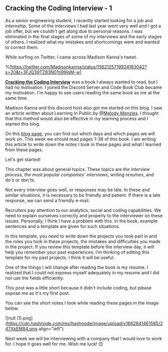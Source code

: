 ## Cracking the Coding Interview - 1

As a senior engineering student, I recently started looking for a job and internship. Some of the interviews I had last year went very well and I got a job offer, but we couldn't get along due to personal reasons. I was eliminated in the final stages of some of my interviews and the early stages of others. I realized what my mistakes and shortcomings were and wanted to correct them.

While surfing on Twitter, I came across Madison Kanna's tweet.

%[https://twitter.com/Madisonkanna/status/1562125719924183042?s=20&t=3FJQ39TZ83N01ti99lqM-w]

[**Cracking the Coding Interview**](https://www.crackingthecodinginterview.com/) was a book I always wanted to read, but I had no motivation. I joined the Discord Server and Code Book Club became my motivation. I'm happy to see users reading the same book as me at the same time. 

Madison Kanna and this discord host also got me started on this blog. I saw an article written about Learning In Public by @[Melody Menzies](@melodymdev). I thought that this method would also be effective in my learning process and I started this blog. 

On this [blog page](https://madisonkanna.com/crackingthecodinginterview/), you can find out which days and which pages we will work on. This week we should read pages 1-38 of this book. I am writing this article to write down the notes I took in these pages and what I learned from these pages.

Let's get started!

This chapter was about general topics. These topics are *the interview process*, *the most popular companies' interviews*, *writing resumes*, and do's or don'ts. 

Not every interview goes well, or responses may be late. In these and similar situations, it is necessary to be friendly and patient. If there is a late response, we can send a friendly e-mail.

Recruiters pay attention to our analytics, social and coding capabilities. We need to explain ourselves correctly and properly to the interviewer on these issues. Personally, I think I have a problem with this. In the book, example sentences and a template are given for such situations.

In this template, you need to write down the projects you took part in and the roles you took in these projects, the mistakes and difficulties you made in the project. If you review this template before the interview day, it will help you remember your past experiences. I'm thinking of editing this template for my past projects. I think it will be useful.

One of the things I will change after reading the book is my resume. I realized that I could not express myself adequately in my resume and I did not use the fields efficiently.

This post was a little short because it didn't include coding, but please expose me as it's my first post.

You can see the short notes I took while reading these pages in the image below.


![null (1).png](https://cdn.hashnode.com/res/hashnode/image/upload/v1662841461585/247XkEM84.png align="left")


Next week we will be interviewing with a company that I would love to work for. I hope it goes well for me. Wish me luck! 😊



